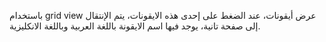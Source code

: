باستخدام grid view عرض أيقونات، عند الضغط على إحدى هذه الايقونات، يتم الإنتقال إلى صفحة تانية، يوجد فيها اسم الايقونة باللغة العربية وباللغة الانكليزية.
